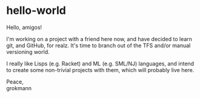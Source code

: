 hello-world
===========

Hello, amigos!

I'm working on a project with a friend here now, and have decided to learn git, and GitHub, for realz. It's time to branch out of the TFS and/or manual versioning world.

I really like Lisps (e.g. Racket) and ML (e.g. SML/NJ) languages, and intend to create some non-trivial projects with them, which will probably live here.

Peace,  
grokmann